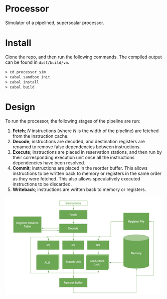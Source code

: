 # Processor
Simulator of a pipelined, superscalar processor. 

# Install 

Clone the repo, and then run the following commands. The compiled output can be found in `dist/build/vm`.

```
> cd processor_sim
> cabal sandbox init
> cabal install
> cabal build
```

# Design
To run the processor, the following stages of the pipeline are run:

1. **Fetch**; *N* instructions (where *N* is the width of the pipeline) are fetched from the instruction cache.
2. **Decode**; instructions are decoded, and destination registers are renamed to remove false dependencies between instructions.
3. **Execute**; instructions are placed in reservation stations, and then run by their corresponding execution unit once all the instructions dependencies have been resolved.
4. **Commit**; instructions are placed in the reorder buffer. This allows instructions to be written back to memory or registers in the same order as they were fetched. This also allows speculatively executed instructions to be discarded.
5. **Writeback**; instructions are written back to memory or registers.

<img src="images/design.png" width="500">